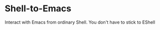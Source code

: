 Shell-to-Emacs
==============

Interact with Emacs from ordinary Shell. You don't have to stick to EShell
